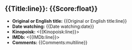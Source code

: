 ## {{Title:line}}: {{Score:float}}

- **Original or English title:** {{Original or English title:line}}
- **Date watching:** {{Date watching:date}}
- **Kinopoisk:** <{{Kinopoisk:line}}>
- **IMDb:** <{{IMDb:line}}>
- **Comments:** {{Comments:multiline}}
